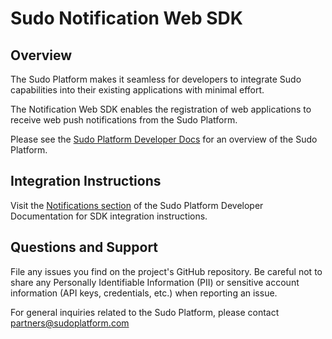 # Sudo Notification Web SDK

## Overview

The Sudo Platform makes it seamless for developers to integrate Sudo capabilities into their existing applications with minimal effort.

The Notification Web SDK enables the registration of web applications to receive
web push notifications from the Sudo Platform.

Please see the [Sudo Platform Developer Docs](https://sudoplatform.com/docs) for an overview of the Sudo Platform.

## Integration Instructions

Visit the [Notifications section](https://docs.sudoplatform.com/guides/notifications) of the Sudo Platform Developer Documentation for SDK integration instructions.

## Questions and Support

File any issues you find on the project's GitHub repository. Be careful not to share any Personally Identifiable Information (PII) or sensitive account information (API keys, credentials, etc.) when reporting an issue.

For general inquiries related to the Sudo Platform, please contact [partners@sudoplatform.com](mailto:partners@sudoplatform.com)
